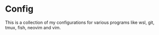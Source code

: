 # Config

This is a collection of my configurations for various programs like wsl, git, tmux, fish, neovim and vim.

